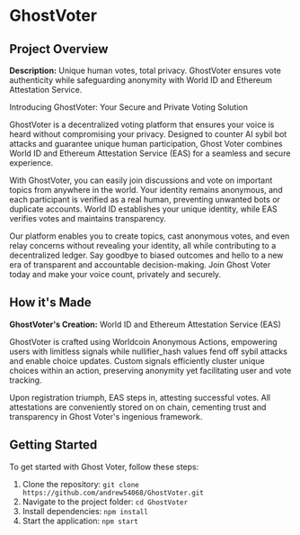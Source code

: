 # GhostVoter

## Project Overview

**Description:** Unique human votes, total privacy. GhostVoter ensures vote authenticity while safeguarding anonymity with World ID and Ethereum Attestation Service.

Introducing GhostVoter: Your Secure and Private Voting Solution

GhostVoter is a decentralized voting platform that ensures your voice is heard without compromising your privacy. Designed to counter AI sybil bot attacks and guarantee unique human participation, Ghost Voter combines World ID and Ethereum Attestation Service (EAS) for a seamless and secure experience.

With GhostVoter, you can easily join discussions and vote on important topics from anywhere in the world. Your identity remains anonymous, and each participant is verified as a real human, preventing unwanted bots or duplicate accounts. World ID establishes your unique identity, while EAS verifies votes and maintains transparency.

Our platform enables you to create topics, cast anonymous votes, and even relay concerns without revealing your identity, all while contributing to a decentralized ledger. Say goodbye to biased outcomes and hello to a new era of transparent and accountable decision-making. Join Ghost Voter today and make your voice count, privately and securely.

## How it's Made

**GhostVoter's Creation:** World ID and Ethereum Attestation Service (EAS)

GhostVoter is crafted using Worldcoin Anonymous Actions, empowering users with limitless signals while nullifier_hash values fend off sybil attacks and enable choice updates. Custom signals efficiently cluster unique choices within an action, preserving anonymity yet facilitating user and vote tracking.

Upon registration triumph, EAS steps in, attesting successful votes. All attestations are conveniently stored on on chain, cementing trust and transparency in Ghost Voter's ingenious framework.

## Getting Started

To get started with Ghost Voter, follow these steps:

1. Clone the repository: `git clone https://github.com/andrew54068/GhostVoter.git`
2. Navigate to the project folder: `cd GhostVoter`
3. Install dependencies: `npm install`
4. Start the application: `npm start`

